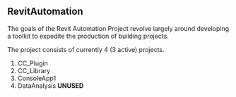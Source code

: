 ## RevitAutomation

The goals of the Revit Automation Project revolve largely around developing a toolkit to expedite the production of building projects.

The project consists of currently 4 (3 active) projects.
1. CC_Plugin
2. CC_Library
3. ConsoleApp1
4. DataAnalysis __UNUSED__

